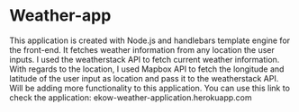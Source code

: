 # Weather-app
This application is created with Node.js and handlebars template engine for the front-end. 
It fetches weather information from any location the user inputs. I used the weatherstack API to fetch current weather information.
With regards to the location, I used Mapbox API to fetch the longitude and latitude of the user input as location and pass it to the weatherstack API. 
Will be adding more functionality to this application.
You can use this link to check the application: ekow-weather-application.herokuapp.com 
